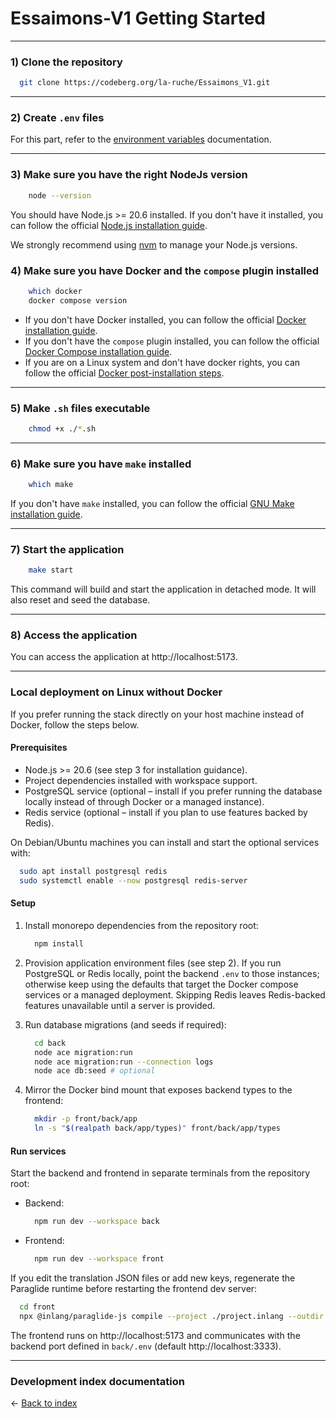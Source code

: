 # Essaimons-V1 Getting Started

---

### 1) Clone the repository

```bash
  git clone https://codeberg.org/la-ruche/Essaimons_V1.git
```

---

### 2) Create `.env` files

For this part, refer to the [environment variables](environment.md) documentation.

---

### 3) Make sure you have the right NodeJs version
```bash
    node --version
```

You should have Node.js >= 20.6 installed. If you don't have it installed, you can follow the official [Node.js installation guide](https://nodejs.org/en/download/).

We strongly recommend using [nvm](https://github.com/nvm-sh/nvm) to manage your Node.js versions.

### 4) Make sure you have Docker and the `compose` plugin installed

```bash
    which docker
    docker compose version
```

- If you don't have Docker installed, you can follow the official [Docker installation guide](https://docs.docker.com/get-docker/).
- If you don't have the `compose` plugin installed, you can follow the official [Docker Compose installation guide](https://docs.docker.com/compose/install/).
- If you are on a Linux system and don't have docker rights, you can follow the official [Docker post-installation steps](https://docs.docker.com/engine/install/linux-postinstall/).

---

### 5) Make `.sh` files executable

```bash
    chmod +x ./*.sh
```

---

### 6) Make sure you have `make` installed

```bash
    which make
```

If you don't have `make` installed, you can follow the official [GNU Make installation guide](https://www.gnu.org/software/make/).

---

### 7) Start the application

```bash
    make start
```

This command will build and start the application in detached mode. It will also reset and seed the database.

---

### 8) Access the application

You can access the application at http://localhost:5173.

---

### Local deployment on Linux without Docker

If you prefer running the stack directly on your host machine instead of Docker, follow the steps below.

#### Prerequisites

- Node.js >= 20.6 (see step 3 for installation guidance).
- Project dependencies installed with workspace support.
- PostgreSQL service (optional – install if you prefer running the database locally instead of through Docker or a managed instance).
- Redis service (optional – install if you plan to use features backed by Redis).

On Debian/Ubuntu machines you can install and start the optional services with:

```bash
  sudo apt install postgresql redis
  sudo systemctl enable --now postgresql redis-server
```

#### Setup

1. Install monorepo dependencies from the repository root:

    ```bash
      npm install
    ```

2. Provision application environment files (see step 2). If you run PostgreSQL or Redis locally, point the backend `.env` to those instances; otherwise keep using the defaults that target the Docker compose services or a managed deployment. Skipping Redis leaves Redis-backed features unavailable until a server is provided.

3. Run database migrations (and seeds if required):

    ```bash
      cd back
      node ace migration:run
      node ace migration:run --connection logs
      node ace db:seed # optional
    ```

4. Mirror the Docker bind mount that exposes backend types to the frontend:

    ```bash
      mkdir -p front/back/app
      ln -s "$(realpath back/app/types)" front/back/app/types
    ```

#### Run services

Start the backend and frontend in separate terminals from the repository root:

- Backend:

    ```bash
      npm run dev --workspace back
    ```

- Frontend:

    ```bash
      npm run dev --workspace front
    ```

If you edit the translation JSON files or add new keys, regenerate the Paraglide runtime before restarting the frontend dev server:

```bash
  cd front
  npx @inlang/paraglide-js compile --project ./project.inlang --outdir ./src/lib/paraglide
```

The frontend runs on http://localhost:5173 and communicates with the backend port defined in `back/.env` (default http://localhost:3333).

---

### Development index documentation

&larr; [Back to index](index.md)

